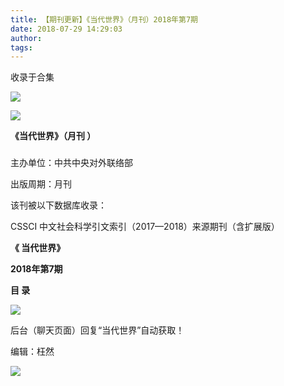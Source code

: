 ```yaml
---
title: 【期刊更新】《当代世界》（月刊）2018年第7期
date: 2018-07-29 14:29:03
author: 
tags: 
---
```



收录于合集

![](/images/3660/2.gif)

  

  

![](/images/3660/3.jpeg)

**《当代世界》（月刊 ）**

###

###

###

主办单位：中共中央对外联络部

出版周期：月刊

该刊被以下数据库收录：

CSSCI 中文社会科学引文索引（2017—2018）来源期刊（含扩展版）

 **《 当代世界》**

 **2018年第7期**

 **目 录**

 **![](/images/3660/4.png)**

后台（聊天页面）回复“当代世界”自动获取！

编辑：枉然

![](/images/3660/5.gif)

  

